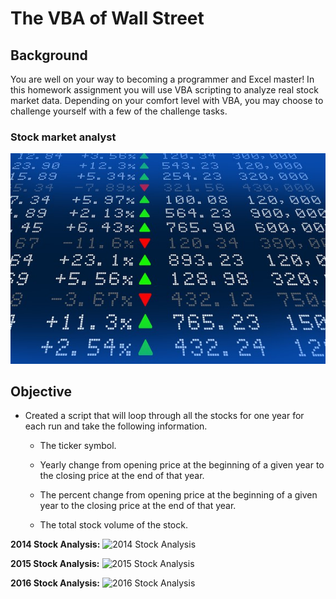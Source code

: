 # The VBA of Wall Street

## Background

You are well on your way to becoming a programmer and Excel master! In this homework assignment you will use VBA scripting to analyze real stock market data. Depending on your comfort level with VBA, you may choose to challenge yourself with a few of the challenge tasks.

### Stock market analyst

![stock Market](Images/stockmarket.jpg)

## Objective

* Created a script that will loop through all the stocks for one year for each run and take the following information.

  * The ticker symbol.

  * Yearly change from opening price at the beginning of a given year to the closing price at the end of that year.

  * The percent change from opening price at the beginning of a given year to the closing price at the end of that year.

  * The total stock volume of the stock.


<b>2014 Stock Analysis:</b>
<img src="https://github.com/ZenAcar/VBAStocks/blob/master/vba_2014.png" alt="2014 Stock Analysis">

<b>2015 Stock Analysis:</b>
<img src="https://github.com/ZenAcar/VBAStocks/blob/master/vba_2015.png" alt="2015 Stock Analysis">

<b>2016 Stock Analysis:</b>
<img src="https://github.com/ZenAcar/VBAStocks/blob/master/vba_2016.png" alt="2016 Stock Analysis">
